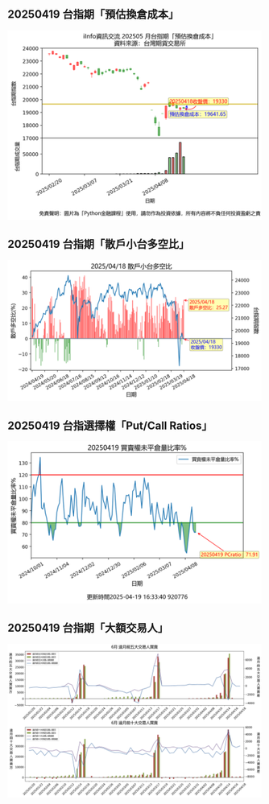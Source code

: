 ## 20250419 台指期「預估換倉成本」
![](images/txfcost.png)

## 20250419 台指期「散戶小台多空比」
![](images/bbiri.png)

## 20250419 台指選擇權「Put/Call Ratios」
![](images/pcratio.png)

## 20250419 台指期「大額交易人」
![](images/blocktrade.png)


